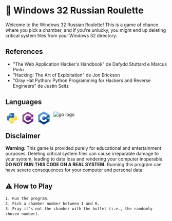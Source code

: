 
# 🎰 Windows 32 Russian Roulette    

Welcome to the Windows 32 Russian Roulette! This is a game of chance where you pick a chamber, and if you're unlucky, you might end up deleting critical system files from your Windows 32 directory.

## References
- "The Web Application Hacker's Handbook" de Dafydd Stuttard e Marcus Pinto
- "Hacking: The Art of Exploitation" de Jon Erickson
- "Gray Hat Python: Python Programming for Hackers and Reverse Engineers" de Justin Seitz
  
## Languages
<img align="left" alt="Python" width="40px" style="padding-right:10px;" src= "https://raw.githubusercontent.com/devicons/devicon/master/icons/python/python-original.svg" />
<img align="left" alt="C#" width="40px" style="padding-right:10px;" src= "https://raw.githubusercontent.com/devicons/devicon/master/icons/csharp/csharp-original.svg" />
<img align="left" alt="C++" width="40px" style="padding-right:10px;" src= "https://raw.githubusercontent.com/devicons/devicon/master/icons/cplusplus/cplusplus-original.svg"/>
<img align="left" src="https://cdn.jsdelivr.net/gh/devicons/devicon/icons/go/go-original.svg" height="40" alt="go logo"  />
<br>
<br>
  
## Disclaimer

**Warning:** This game is provided purely for educational and entertainment purposes. Deleting critical system files can cause irreparable damage to your system, leading to data loss and rendering your computer inoperable.
**DO NOT RUN THIS CODE ON A REAL SYSTEM.** Running this program can have severe consequences for your computer and personal data.

## ⚠ How to Play
```
1. Run the program.
2. Pick a chamber number between 1 and 6.
3. Pray it's not the chamber with the bullet (i.e., the randomly chosen number).
```

